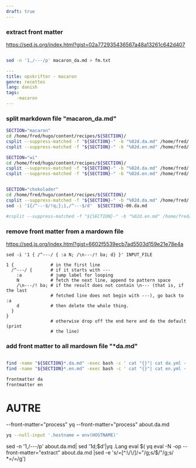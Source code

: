 ```yaml
---
draft: true
---
```


### extract front matter
https://sed.js.org/index.html?gist=02a772935436567a48a13261c642d407

```bash

sed -n '1,/---/p' macaron_da.md > fm.txt

```

```yaml
---
title: opskrifter - macaron
genre: recettes
lang: danish
tags:
    -macaron
---
```

### split markdown file "macaron_da.md"
```bash
SECTION="macaron"
cd /home/fred/hugo/content/recipes/${SECTION}/
csplit --suppress-matched -f "${SECTION}-" -b "%02d.da.md" /home/fred/.repo/traductions/recettes/source/${SECTION}_da.md '/-----/' '{*}'
csplit --suppress-matched -f "${SECTION}-" -b "%02d.en.md" /home/fred/.repo/traductions/recettes/target/${SECTION}_da_en.md '/-----/' '{*}'

SECTION="wi"
cd /home/fred/hugo/content/recipes/${SECTION}/
csplit --suppress-matched -f "${SECTION}-" -b "%02d.da.md" /home/fred/.repo/traductions/recettes/source/${SECTION}_da.md '/-----/' '{*}'
csplit --suppress-matched -f "${SECTION}-" -b "%02d.en.md" /home/fred/.repo/traductions/recettes/target/${SECTION}_da_en.md '/-----/' '{*}'


SECTION="chokolader"
cd /home/fred/hugo/content/recipes/${SECTION}/
csplit --suppress-matched -f "${SECTION}-" -b "%02d.da.md" /home/fred/.repo/traductions/recettes/source/${SECTION}_da.md '/-----/' '{*}'
sed -i '1{/^---$/!q;};1,/^---$/d'  ${SECTION}-00.da.md

#csplit --suppress-matched -f "${SECTION}-" -b "%02d.en.md" /home/fred/.repo/traductions/recettes/target/${SECTION}_da_en.md '/-----/' '{*}'


```

### remove front matter from a mardown file

https://sed.js.org/index.html?gist=6602f5539ecb7ad5503d159e21e78e4a

```text
sed -i '1 { /^---/ { :a N; /\n---/! ba; d} }' INPUT_FILE
```





```text
1 {              # in the first line
  /^---/ {       # if it starts with ---
    :a           # jump label for looping
    N            # fetch the next line, append to pattern space
    /\n---/! ba; # if the result does not contain \n--- (that is, if the last
                 # fetched line does not begin with ---), go back to :a
    d            # then delete the whole thing.
  }
}
                 # otherwise drop off the end here and do the default (print
                 # the line)

```



### add front matter to all mardown file "*da.md"

```bash

find -name "${SECTION}*.da.md" -exec bash -c ' cat "{}"| cat da.yml - |tee "{}" ' \;
find -name "${SECTION}*.en.md" -exec bash -c ' cat "{}"| cat en.yml - |tee "{}" ' \;

```

```bash
frontmatter da
frontmatter en

```


# AUTRE
--front-matter="process"
yq --front-matter="process" about.da.md

```bash
yq --null-input '.hostname = env(HOSTNAME)'
```

 sed -n '1,/---/p' about.da.md| sed '1d;$d'|yq .Lang
 eval $( yq eval -N -op --front-matter="extract"  about.da.md |sed -e 's/=[^:\/\/]/="/g;s/$/"/g;s/ *=/=/g')
